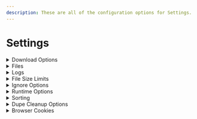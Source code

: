 ```yaml
---
description: These are all of the configuration options for Settings.
---
```


# Settings

<details>

<summary>Download Options</summary>

* block\_download\_sub\_folders

when this is set to `true` (or selected) downloads that would be in a folder structure like:

`Downloads/ABC/DEF/GHI/image.jpg`

will be changed to:

`Downloads/ABC/image.jpg`

***

* disable\_download\_attempts

By default the program will retry a download 10 times. You can customize this, or set this to `true` (or selected) to disable it and retry links until they complete.

However, to make sure the program will not run endlessly, there are certain situations where a file will never be retried, like if the program receives a 404 HTTP status, meaning the link is dead.

***

* disable\_file\_timestamps

By default the program will do it's absolute best to try and find when a file was uploaded. It'll then set the last modified/last accessed/created times on the file to match.

Setting this to `true` (or selecting it) will disable this function, and those times will be the time they were downloaded.

***

* include\_album\_id\_in\_folder\_name

Setting this to `true` (or selecting it) will include the album ID (random alphanumeric string) of the album in the download folder name.

***

* include\_thread\_id\_in\_folder\_name

Setting this to `true` (or selecting it) will include the thread ID (random alphanumeric string) of the album in the download folder name.

***

* remove\_domains\_from\_folder\_names

Setting this to `true` will remove the "(DOMAIN)" portion of folder names on new downloads.

***

* remove\_generated\_id\_from\_filenames

Setting this to `true` (or selecting it) will remove the alphanumeric ID added to the end of filenames on some websites (ex. Bunkrr).

Multipart archives filenames will be fixed so they have the proper pattern of their format.

Supported formats: `.rar` `.7z` `.tar` `.gz` `.bz2` `.zip`


***

* scrape\_single\_forum\_post

Setting this to `true` will result in only a single forum post being scraped on the given link.

***

* separate\_posts

Setting this to `true` (or selecting it) will separate content from forum posts into separate folders.

***

* skip\_download\_mark\_complete

Setting this to `true` (or selecting it) will skip downloading files and mark them as downloaded in the database.

***

* skip\_referer\_seen\_before

Setting this to `true` (or selecting it) will skip downloading files from any referer that have been scraped before. The file (s) will always be skipped regardless of whether the referer was successfully scraped or not

***

* maximum\_number\_of\_children

Limit the number of items to scrape using a tuple of up to 4 positions. Each position defines the maximum number of sub-items (`children_limit`) an specific type of `scrape_item` will have:

    1. Max number of children from a FORUM URL
    2. Max number of children from a FORUM POST
    3. Max number of children from a FILE HOST PROFILE
    4. Max number of children from a FILE HOST ALBUM

Using `0` on any position means no `children_limit` for that type of `scrape_item`. Any tailing value not supplied is assumed as `0`



Examples:

```
Limit FORUM scrape to 15 posts max, grab all links and media within those posts, but only scrape a maximun of 10 items from each link in a post:

    --maximum-number-of-children 15 0 10


Only grab the first link from each post in a forum, but that link will have no children_limit:

    --maximum-number-of-children 0 1


Only grab the first POST/ALBUM from a FILE_HOST_PROFILE

    --maximum-number-of-children 0 0 1


No FORUM limit, no FORUM_POST limit, no FILE_HOST_PROFILE limit, maximum of 20 items from any FILE_HOST_ALBUM:

    --maximum-number-of-children 0 0 0 20
```

</details>

<details>

<summary>Files</summary>

* input\_file

The path to the `URLs.txt` file you want to use for the config.

***

* download\_folder

The path to the location you want Cyberdrop-DL to download files to.

</details>

<details>

<summary>Logs</summary>

* log\_folder

The path to the location you want Cyberdrop-DL to store logs in.

***

* main\_log\_filename

What you want Cyberdrop-DL to call the main log file.

***

* last\_forum\_post\_filename

What you want Cyberdrop-DL to call the forum-post log file.

Cyberdrop-DL will store the link to the last forum posts it scraped from a given forum thread in this file.

***

* unsupported\_urls\_filename

What you want Cyberdrop-DL to call the unsupported log file.

Cyberdrop-DL will output links it can't download to this file.

***

* download\_error\_urls\_filename

What you want Cyberdrop-DL to call the download error log.

Cyberdrop-DL will output the links it fails to download, and the reason in CSV format.

***

* scrape\_error\_urls\_filename

What you want Cyberdrop-DL to call the scrape error log.

Cyberdrop-DL will output the links it fails to scrape, and the reason in CSV format.

***

* discord\_webhook\_url

The URL of the Discord webhook that you want to send download stats to. You can add the optional tag `attach_logs=` as a prefix to include a copy of the main log as an attachment.

Ex: `attach_logs=https://discord.com/api/webhooks/webhook_id/webhook_token`

***

* rotate\_logs

If enabled, Cyberdrop-DL will add the current date and time as a suffix to each log file, in the format `YYMMDD_HHMMSS`

This will prevent overriding old log files

Files that will be rotated:

| option                       | default_filename              |
|------------------------------|-------------------------------|
| download_error_urls_filename |  Download_Error_URLs.csv      |
| last_forum_post_filename     |  Last_Scraped_Forum_Posts.csv |
| main_log_filename            |  downloader.log               |
| scrape_error_urls_filename   |  Scrape_Error_URLs.csv        |
| unsupported_urls_filename    |  Unsupported_URLs.csv         |

</details>

<details>

<summary>File Size Limits</summary>

You can provide the maximum and minimum file size for each file "type".

This value is in bytes.

1 kb = 1024 bytes

1 mb = 1048576 bytes

1 gb = 1073741824 bytes

***

* maximum\_image\_filesize
* minimum\_image\_filesize
* maximum\_video\_filesize
* minimum\_video\_filesize
* maximum\_other\_filesize
* minimum\_other\_filesize

</details>

<details>

<summary>Ignore Options</summary>

Cyberdrop-DL comes equipped to ignore various files

***

* exclude\_videos

When this is set to `true` (or selected) the program will skip downloading video files.

***

* exclude\_images

When this is set to `true` (or selected) the program will skip downloading image files.

***

* exclude\_audio

When this is set to `true` (or selected) the program will skip downloading audio files.

***

* exclude\_other

When this is set to `true` (or selected) the program will skip downloading other files.

***

* ignore\_coomer\_ads

When this is set to true, the program will skip past ads posted by models in coomer profiles.

***

* skip\_hosts

You can supply hosts that you'd like the program to skip past, and not scrape/download from. This setting accepts any domain, even if they are no supported

***

* only\_hosts

You can supply hosts that you'd like the program to exclusively scrape/download from. This setting accepts any domain, even if they are no supported

</details>

<details>

<summary>Runtime Options</summary>

These are higher level options that effect the overarching functions of the program.

***

* ignore\_history

By default the program keeps track of your downloads to make sure you don't download the same things repeatedly (both for you and for the servers you're downloading from)!

Setting this to `true` will cause the program to ignore the history, and will allow you to re-download files.

***

* skip\_check\_for\_partial\_files

After a run is complete, the program will do a check to see if any partially downloaded files remain in the downloads folder and will notify you of them.

Setting this to `true` will skip this check.

***

* skip\_check\_for\_empty\_folders

After a run is complete, the program will do a check (and remove) any empty files and folders in the download and scan folder.

Setting this to `true` will disable this functionality.

***

* delete\_partial\_files

The program will leave partial files alone as they will be used to resume downloads on subsequent runs.

Setting this to `true` will remove any partial downloads from the download folder.

***

* send\_unsupported\_to\_jdownloader

By default the program will not send unsupported links to jdownloader.

Setting this to `true`, will send unsupported links over.

***

* jdownloader\_autostart

Defaults to `false`. Setting this to `true` will make jdownloader start downloads as soon as they are sent.

This option has no effect unless `send_unsupported_to_jdownloader` is `true`

***

* jdownloader\_download_dir:

The `download_dir` jdownloader will use. A `null` value (the default) will make jdownloader use the same `download_dir` as CDL. Use this option as path mapping when jdownloader is running on a diferent host / docker.

This option has no effect unless `send_unsupported_to_jdownloader` is `true`

***

* jdownloader\_whitelist

List of domain names. An unsupported URL will only be sent to jdownloader if its host is found in on the list. An empty whitelist (the default) will disable this funtionality, sending any unsupported URL to jdownloader

This option has no effect unless `send_unsupported_to_jdownloader` is `true`

***

* update\_last\_forum\_post

Updates the `URLs.txt` file with the last scraped forum post link for each forum URL.

</details>

<details>

<summary>Sorting</summary>

Cyberdrop-DL has a file sorted built in, but you have to enable it to use it.

You can use the shared path flags below in any part of the sorting schemas. You can also use essentially none of them and have a hard coded path. However, filename and ext must always be used.

Shared path flags:

> `sort_dir` - `sort_folder` path

> `base_dir` - the highest level folder name inside the folder being scanned, ex: `scan_folder` (model name / thread name)

> `parent_dir` - the folder name of where the file is (album name)

> `filename` - the files name (stem)

> `ext` - the files extension

It is possible to treat a list of URLs as a group, allowing them to be downloaded to a single folder.

To define a group, put a title above the URLs you want to be in the group by doing the following: `--- <group_name>` or `=== <group_name>`.

To define the end of a group, insert an group with no name. (`---` or `===`)

Here is an example URL file with two groups:

```
https://example.com/file1.jpg
=== Test
https://example.com/file2.jpg
https://example.com/file3.jpg
===
https://example.com/file4.jpg
--- Test 2
https://example.com/file5.jpg
https://example.com/file6.jpg
===
https://example.com/file7.jpg
```

Those downloads would be sorted as follows:

<img src="../../.gitbook/assets/Screen Shot 2024-09-23 at 11.09.50.png" alt="" data-size="original">

***

* scan\_folder

Sets the starting point for the file scan

Each direct child of the `scan_folder` is recursively scanned ,and files are moved based on your settings

If this is set to `null` (the default), `downloads_dir` is used instead

***

* sort\_downloads

Setting this to `true` will allow Cyberdrop-DL to sort downloads after a run is complete.

***

* sort\_cdl\_only

Setting this to `true` will sort only files that were downloaded by Cyberdrop-DL. Does nothing if `sort_downloads` is set to `false`

***

* sort\_folder

This is the path to the folder you'd like sorted downloads to be stored in.

***

* sort\_incrementer\_format

When naming collisions happen, Cyberdrop-DL will rename files (`image.jpg` -> `image (1).jpg` by default). You can change the way this is formatted. The format simply needs to include `{i}` in it to spscify where to put the auto-increment value.

***

* sorted\_audio

This is the format for the directory structure and naming scheme for audio files.

Unique Path Flags:

> `length` - runtime

> `bitrate` - files bit rate

> `sample_rate` - files sample rate

***

* sorted\_image

This is the format for the directory structure and naming scheme for image files.

Unique Path Flags:

> `resolution` - ex. 1080x1920

***

* sorted\_video

This is the format for the directory structure and naming scheme for video files.

Unique Path Flags:

> `resolution` - ex. 1080x1920

> `fps` - ex. 24

> `codec` - ex. h264

***

* sorted\_other

This is the format for the directory structure and naming scheme for other files.

</details>


<details>

<summary>Dupe Cleanup Options</summary>

These are options for enable/disable hashing and auto dupe delecton
***

## Enabling auto dupe cleanup
1. Turn change hashing to 'POST_DOWNLOAD' or 'IN_PLACE'
2. Change auto_dedupe to True
   
***

* hashing 
There are three possible options for hashing
1. OFF: disables hashing
2. IN_PLACE: performs hashing after each download
3. POST_DOWNLOAD: performs hashing after all downloads have completed

when hashing is enabled all files are hashed with at least xxh128 hashing
***

* auto\_dedupe:
  allows for deduping files when hashing is enabled

  
  This finds all files in the database with the same hash and size, and keeps the oldest copy of the file

  Deletion only occurs if two or more matching files are found from the database search
  
***

* add\_sha256\_hash
allows files to be hash with the sha256 algorithm, this enables matching with sites that provide this information
***

* add\_md5\_hash
allows files to be hash with the md5 algorithm,  this enables matching with sites that provide this information
***

* send\_deleted\_to\_trash
  files are sent to trash instead of permanently deleting, enabling easy restoration





</details>

<details>

<summary>Browser Cookies</summary>

Cyberdrop-DL can extract cookies from your browser. These can be used for websites that require login or to pass DDos-Guard challenges. Only cookies from supported websites are extracted
***

* auto\_import

toggles automatic import of cookies at the start of each run

 ***

* browsers

### Supported browsers

![alt text](image.png)

**Note:** If cookies exists on multiple selected browsers, the cookies from the last browser in the list will have priority


***

* sites

List of domains to extract cookies from. Only sites supported by Cyberdrop-DL will be taken into account

**Hint:** If the value entered is `null` or an empty list, cookies will be extract from all supported sites

***

If cookie extraction fails, you can manually extract the cookies from your browser and save them at `AppData/Cookies/<domain>.txt`, where domain is the domain of the site you exported the cookies from. The file must be a Netscape formated cookie file

</details>
